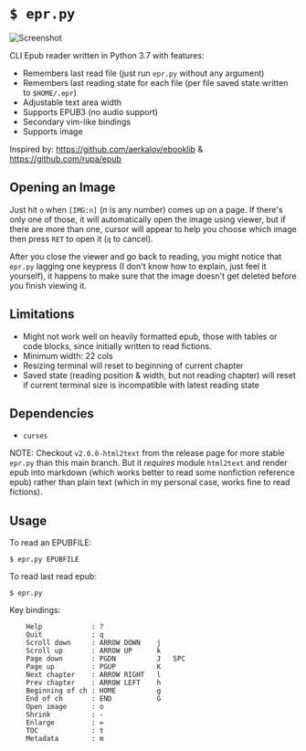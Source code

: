 # `$ epr.py`

![Screenshot](https://raw.githubusercontent.com/wustho/epr/master/screenshot.png)

CLI Epub reader written in Python 3.7 with features:

- Remembers last read file (just run `epr.py` without any argument)
- Remembers last reading state for each file (per file saved state written to `$HOME/.epr`)
- Adjustable text area width
- Supports EPUB3 (no audio support)
- Secondary vim-like bindings
- Supports image

Inspired by: https://github.com/aerkalov/ebooklib & https://github.com/rupa/epub

## Opening an Image
Just hit `o` when `[IMG:n]` (_n_ is any number) comes up on a page. If there's only one of those, it will automatically open the image using viewer, but if there are more than one, cursor will appear to help you choose which image then press `RET` to open it (`q` to cancel).

After you close the viewer and go back to reading, you might notice that `epr.py` lagging one keypress (I don't know how to explain, just feel it yourself), it happens to make sure that the image doesn't get deleted before you finish viewing it.

## Limitations

- Might not work well on heavily formatted epub, those with tables or code blocks, since initially written to read fictions.
- Minimum width: 22 cols
- Resizing terminal will reset to beginning of current chapter
- Saved state (reading position & width, but not reading chapter) will reset 
  if current terminal size is incompatible with latest reading state

## Dependencies

- `curses`

NOTE: Checkout `v2.0.0-html2text` from the release page for more stable `epr.py` than this main branch. But it _requires_ module `html2text` and render epub into markdown (which works better to read some nonfiction reference epub) rather than plain text (which in my personal case, works fine to read fictions).

## Usage

To read an EPUBFILE:


```shell
$ epr.py EPUBFILE
```

To read last read epub:

```shell
$ epr.py
```

Key bindings:
```
    Help            : ?
    Quit            : q
    Scroll down     : ARROW DOWN    j
    Scroll up       : ARROW UP      k
    Page down       : PGDN          J   SPC
    Page up         : PGUP          K
    Next chapter    : ARROW RIGHT   l
    Prev chapter    : ARROW LEFT    h
    Beginning of ch : HOME          g
    End of ch       : END           G
    Open image      : o
    Shrink          : -
    Enlarge         : =
    TOC             : t
    Metadata        : m
```
